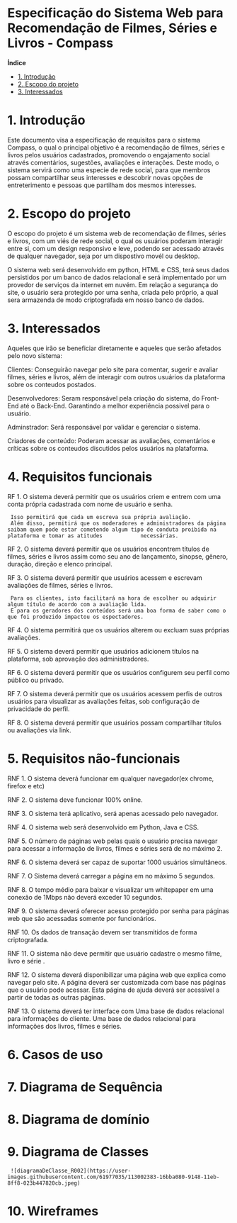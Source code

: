 # Especificação do Sistema Web para Recomendação de Filmes, Séries e Livros - Compass


**Índice**

- [1. Introdução](#1-introdução)
- [2. Escopo do projeto](#3-escopo-do-projeto)
- [3. Interessados](#4-interessados)



# 1. Introdução
Este documento visa a especificação de requisitos para o sistema Compass, o qual o principal objetivo é a recomendação 
de filmes, séries e livros pelos usuários cadastrados, promovendo o engajamento social através comentários, sugestões, 
avaliações e interações. Deste modo, o sistema servirá como uma especie de rede social, para que membros possam 
compartilhar seus interesses e descobrir novas opções de entreterimento e pessoas que partilham dos mesmos interesses. 

# 2. Escopo do projeto
O escopo do projeto é um sistema web de recomendação de filmes, séries e livros, com um viés de rede social, o qual os 
usuários poderam interagir entre si, com um design responsivo e leve, podendo ser acessado através de qualquer navegador,
seja por um dispostivo movél ou desktop. 

O sistema web será desenvolvido em python, HTML e CSS, terá seus dados persistidos por um banco de dados relacional e será implementado por um provedor de serviços da internet em nuvém. Em relação a segurança do site, o usuário sera protegido por uma senha, criada pelo próprio, a qual sera armazenda de modo criptografada em nosso banco de dados. 

# 3. Interessados
Aqueles que irão se beneficiar diretamente e aqueles que serão afetados pelo novo sistema:

Clientes: Conseguirão navegar pelo site para comentar, sugerir e avaliar filmes, séries e livros, além de interagir com
outros usuários da plataforma sobre os conteudos postados. 

Desenvolvedores: Seram responsável pela criação do sistema, do Front-End até o Back-End. Garantindo a melhor experiência possivel para o usuário. 

Adminstrador: Será responsável por validar e gerenciar o sistema. 

Criadores de conteúdo: Poderam acessar as avaliações, comentários e críticas sobre os conteudos discutidos pelos usuários na plataforma. 

# 4. Requisitos funcionais 

RF 1. O sistema deverá permitir que os usuários criem e entrem com uma conta própria cadastrada com nome de usuário e senha.

     Isso permitirá que cada um escreva sua própria avaliação.
     Além disso, permitirá que os moderadores e administradores da página saibam quem pode estar cometendo algum tipo de conduta proibida na plataforma e tomar as atitudes            necessárias.

RF 2. O sistema deverá permitir que os usuários encontrem títulos de filmes, séries e livros assim como seu ano de lançamento, sinopse, gênero, duração, direção e elenco              principal.

RF 3. O sistema deverá permitir que usuários acessem e escrevam avaliações de filmes, séries e livros.

     Para os clientes, isto facilitará na hora de escolher ou adquirir algum título de acordo com a avaliação lida.
     E para os geradores dos conteúdos será uma boa forma de saber como o que foi produzido impactou os espectadores.

RF 4. O sistema permitirá que os usuários alterem ou excluam suas próprias avaliações.

RF 5. O sistema deverá permitir que usuários adicionem títulos na plataforma, sob aprovação dos administradores.

RF 6. O sistema deverá permitir que os usuários configurem seu perfil como público ou privado.

RF 7. O sistema deverá permitir que os usuários acessem perfis de outros usuários para visualizar as avaliações feitas, sob configuração de privacidade do perfil.

RF 8. O sistema deverá permitir que usuários possam compartilhar títulos ou avaliações via link.


#  5. Requisitos não-funcionais 
RNF 1. O sistema deverá funcionar em qualquer navegador(ex chrome, firefox e etc) 

RNF 2. O sistema deve funcionar 100% online. 

RNF 3. O sistema terá aplicativo, será apenas acessado pelo navegador.

RNF 4. O sistema web será desenvolvido em Python, Java e CSS.

RNF 5. O número de páginas web pelas quais o usuário precisa navegar para acessar a informação de livros, filmes e séries será de no máximo 2.

RNF 6. O sistema deverá ser capaz de suportar 1000 usuários simultâneos.

RNF 7. O Sistema deverá carregar a página em no máximo 5  segundos.

RNF 8. O tempo médio para baixar e visualizar um whitepaper em uma conexão de 1Mbps não deverá exceder 10 segundos.

RNF 9. O sistema deverá oferecer acesso protegido por senha para páginas web que são acessadas somente por funcionários.

RNF 10. Os dados de transação devem ser transmitidos de forma criptografada.

RNF 11. O sistema não deve permitir que usuário cadastre o mesmo filme, livro e série .

 
RNF 12. O sistema deverá disponibilizar uma página web que explica como navegar pelo site. A página deverá ser customizada com base nas páginas que o usuário pode acessar. Esta página de ajuda deverá ser acessível a partir de todas as outras páginas.

RNF 13. O sistema deverá ter interface com
Uma base de dados relacional para informações do cliente.
Uma base de dados relacional para informações dos livros, filmes e séries.

#  6. Casos de uso


# 7. Diagrama de Sequência

# 8. Diagrama de domínio
# 9. Diagrama de Classes
     ![diagramaDeClasse_R002](https://user-images.githubusercontent.com/61977035/113002383-16bba080-9148-11eb-8ff8-023b447820cb.jpeg)

# 10. Wireframes



